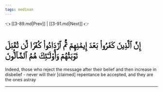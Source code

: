 ```yaml
---
tags: medinan
---
```


👈 [[3-89.md|Prev]] | [[3-91.md|Next]] 👉

# إِنَّ ٱلَّذِينَ كَفَرُواْ بَعۡدَ إِيمَٰنِهِمۡ ثُمَّ ٱزۡدَادُواْ كُفۡرٗا لَّن تُقۡبَلَ تَوۡبَتُهُمۡ وَأُوْلَـٰٓئِكَ هُمُ ٱلضَّآلُّونَ

Indeed, those who reject the message after their belief and then increase in disbelief - never will their [claimed] repentance be accepted, and they are the ones astray

---

